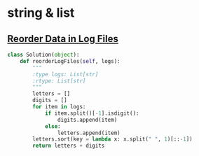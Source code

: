 # string & list

## [Reorder Data in Log Files](https://leetcode.com/problems/reorder-data-in-log-files/)

```python
class Solution(object):
    def reorderLogFiles(self, logs):
        """
        :type logs: List[str]
        :rtype: List[str]
        """
        letters = []
        digits = []
        for item in logs:
            if item.split()[-1].isdigit():
                digits.append(item)
            else:
                letters.append(item)
        letters.sort(key = lambda x: x.split(" ", 1)[::-1])
        return letters + digits
        
```

